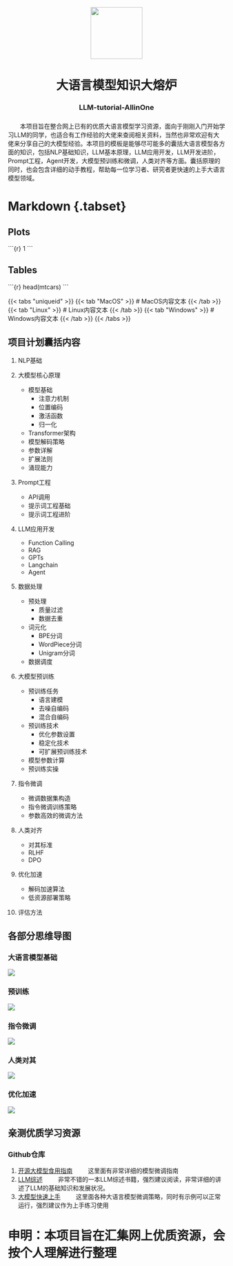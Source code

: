 <div align=center>
  <img src="./images/llm.jpg" width="120px" >
  <h1>大语言模型知识大熔炉</h1>
  <h3>LLM-tutorial-AllinOne<h3>
</div>

&emsp;&emsp;本项目旨在整合网上已有的优质大语言模型学习资源，面向于刚刚入门开始学习LLM的同学，也适合有工作经验的大佬来查阅相关资料，当然也非常欢迎有大佬来分享自己的大模型经验。本项目的模板是能够尽可能多的囊括大语言模型各方面的知识，包括NLP基础知识，LLM基本原理，LLM应用开发，LLM开发进阶，Prompt工程，Agent开发，大模型预训练和微调，人类对齐等方面。囊括原理的同时，也会包含详细的动手教程，帮助每一位学习者、研究者更快速的上手大语言模型领域。

# Markdown {.tabset}
## Plots
\```{r}
1
\```

## Tables
\```{r}
head(mtcars)
\```

{{< tabs "uniqueid" >}}
{{< tab "MacOS" >}} # MacOS内容文本 {{< /tab >}}
{{< tab "Linux" >}} # Linux内容文本 {{< /tab >}}
{{< tab "Windows" >}} # Windows内容文本 {{< /tab >}}
{{< /tabs >}}


## 项目计划囊括内容
1. NLP基础
2. 大模型核心原理
    - 模型基础
        - 注意力机制
        - 位置编码
        - 激活函数
        - 归一化
    - Transformer架构
    - 模型解码策略
    - 参数详解
    - 扩展法则
    - 涌现能力
    
3. Prompt工程
    - API调用
    - 提示词工程基础
    - 提示词工程进阶
4. LLM应用开发
    - Function Calling
    - RAG
    - GPTs
    - Langchain
    - Agent
5. 数据处理
    - 预处理
        - 质量过滤
        - 数据去重
    - 词元化
        - BPE分词
        - WordPiece分词
        - Unigram分词
    - 数据调度
6. 大模型预训练
    - 预训练任务
        - 语言建模
        - 去噪自编码
        - 混合自编码
    - 预训练技术
        - 优化参数设置
        - 稳定化技术
        - 可扩展预训练技术
    - 模型参数计算
    - 预训练实操
7. 指令微调
    - 微调数据集构造
    - 指令微调训练策略
    - 参数高效的微调方法
8. 人类对齐
    - 对其标准
    - RLHF
    - DPO
9. 优化加速
    - 解码加速算法
    - 低资源部署策略
10. 评估方法

## 各部分思维导图
### 大语言模型基础
![](./static/frame_img/LLM基础知识.jpg)

### 预训练
![](./static/frame_img/LLM预训练知识.jpg)

### 指令微调
![](./static/frame_img/LLM微调.jpg)

### 人类对其
![](./static/frame_img/LLM人类对齐.jpg)

### 优化加速
![](./static/frame_img/推理加速.jpg)

## 亲测优质学习资源
### Github仓库

1. [开源大模型食用指南](https://github.com/datawhalechina/self-llm)
&emsp;&emsp; 这里面有非常详细的模型微调指南
2. [LLM综述](https://github.com/RUCAIBox/LLMSurvey)
&emsp;&emsp; 非常不错的一本LLM综述书籍，强烈建议阅读，非常详细的讲述了LLM的基础知识和发展状况。
3. [大模型快速上手](https://github.com/DjangoPeng/LLM-quickstart)
&emsp;&emsp; 这里面各种大语言模型微调策略，同时有示例可以正常运行，强烈建议作为上手练习使用

# 申明：本项目旨在汇集网上优质资源，会按个人理解进行整理